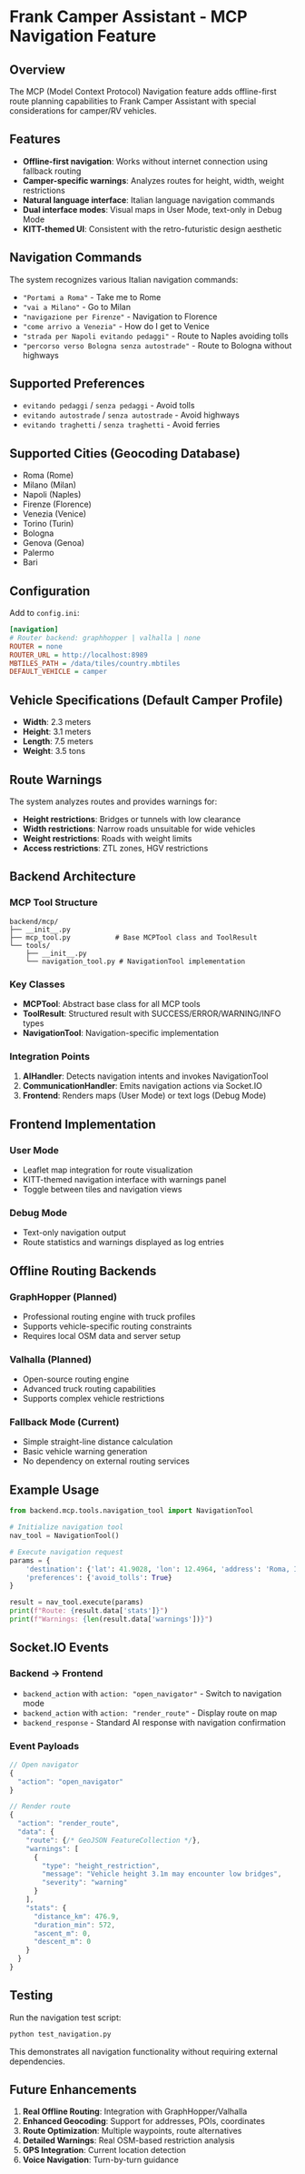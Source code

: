 # Frank Camper Assistant - MCP Navigation Feature

## Overview

The MCP (Model Context Protocol) Navigation feature adds offline-first route planning capabilities to Frank Camper Assistant with special considerations for camper/RV vehicles.

## Features

- **Offline-first navigation**: Works without internet connection using fallback routing
- **Camper-specific warnings**: Analyzes routes for height, width, weight restrictions
- **Natural language interface**: Italian language navigation commands
- **Dual interface modes**: Visual maps in User Mode, text-only in Debug Mode
- **KITT-themed UI**: Consistent with the retro-futuristic design aesthetic

## Navigation Commands

The system recognizes various Italian navigation commands:

- `"Portami a Roma"` - Take me to Rome
- `"vai a Milano"` - Go to Milan
- `"navigazione per Firenze"` - Navigation to Florence
- `"come arrivo a Venezia"` - How do I get to Venice
- `"strada per Napoli evitando pedaggi"` - Route to Naples avoiding tolls
- `"percorso verso Bologna senza autostrade"` - Route to Bologna without highways

## Supported Preferences

- `evitando pedaggi` / `senza pedaggi` - Avoid tolls
- `evitando autostrade` / `senza autostrade` - Avoid highways  
- `evitando traghetti` / `senza traghetti` - Avoid ferries

## Supported Cities (Geocoding Database)

- Roma (Rome)
- Milano (Milan)
- Napoli (Naples)
- Firenze (Florence)
- Venezia (Venice)
- Torino (Turin)
- Bologna
- Genova (Genoa)
- Palermo
- Bari

## Configuration

Add to `config.ini`:

```ini
[navigation]
# Router backend: graphhopper | valhalla | none
ROUTER = none
ROUTER_URL = http://localhost:8989
MBTILES_PATH = /data/tiles/country.mbtiles
DEFAULT_VEHICLE = camper
```

## Vehicle Specifications (Default Camper Profile)

- **Width**: 2.3 meters
- **Height**: 3.1 meters  
- **Length**: 7.5 meters
- **Weight**: 3.5 tons

## Route Warnings

The system analyzes routes and provides warnings for:

- **Height restrictions**: Bridges or tunnels with low clearance
- **Width restrictions**: Narrow roads unsuitable for wide vehicles
- **Weight restrictions**: Roads with weight limits
- **Access restrictions**: ZTL zones, HGV restrictions

## Backend Architecture

### MCP Tool Structure

```
backend/mcp/
├── __init__.py
├── mcp_tool.py           # Base MCPTool class and ToolResult
└── tools/
    ├── __init__.py
    └── navigation_tool.py # NavigationTool implementation
```

### Key Classes

- **MCPTool**: Abstract base class for all MCP tools
- **ToolResult**: Structured result with SUCCESS/ERROR/WARNING/INFO types
- **NavigationTool**: Navigation-specific implementation

### Integration Points

1. **AIHandler**: Detects navigation intents and invokes NavigationTool
2. **CommunicationHandler**: Emits navigation actions via Socket.IO
3. **Frontend**: Renders maps (User Mode) or text logs (Debug Mode)

## Frontend Implementation

### User Mode
- Leaflet map integration for route visualization
- KITT-themed navigation interface with warnings panel
- Toggle between tiles and navigation views

### Debug Mode  
- Text-only navigation output
- Route statistics and warnings displayed as log entries

## Offline Routing Backends

### GraphHopper (Planned)
- Professional routing engine with truck profiles
- Supports vehicle-specific routing constraints
- Requires local OSM data and server setup

### Valhalla (Planned)
- Open-source routing engine
- Advanced truck routing capabilities
- Supports complex vehicle restrictions

### Fallback Mode (Current)
- Simple straight-line distance calculation
- Basic vehicle warning generation
- No dependency on external routing services

## Example Usage

```python
from backend.mcp.tools.navigation_tool import NavigationTool

# Initialize navigation tool
nav_tool = NavigationTool()

# Execute navigation request
params = {
    'destination': {'lat': 41.9028, 'lon': 12.4964, 'address': 'Roma, Italia'},
    'preferences': {'avoid_tolls': True}
}

result = nav_tool.execute(params)
print(f"Route: {result.data['stats']}")
print(f"Warnings: {len(result.data['warnings'])}")
```

## Socket.IO Events

### Backend → Frontend

- `backend_action` with `action: "open_navigator"` - Switch to navigation mode
- `backend_action` with `action: "render_route"` - Display route on map
- `backend_response` - Standard AI response with navigation confirmation

### Event Payloads

```javascript
// Open navigator
{
  "action": "open_navigator"
}

// Render route
{
  "action": "render_route", 
  "data": {
    "route": {/* GeoJSON FeatureCollection */},
    "warnings": [
      {
        "type": "height_restriction",
        "message": "Vehicle height 3.1m may encounter low bridges",
        "severity": "warning"
      }
    ],
    "stats": {
      "distance_km": 476.9,
      "duration_min": 572,
      "ascent_m": 0,
      "descent_m": 0
    }
  }
}
```

## Testing

Run the navigation test script:

```bash
python test_navigation.py
```

This demonstrates all navigation functionality without requiring external dependencies.

## Future Enhancements

1. **Real Offline Routing**: Integration with GraphHopper/Valhalla
2. **Enhanced Geocoding**: Support for addresses, POIs, coordinates
3. **Route Optimization**: Multiple waypoints, route alternatives
4. **Detailed Warnings**: Real OSM-based restriction analysis
5. **GPS Integration**: Current location detection
6. **Voice Navigation**: Turn-by-turn guidance